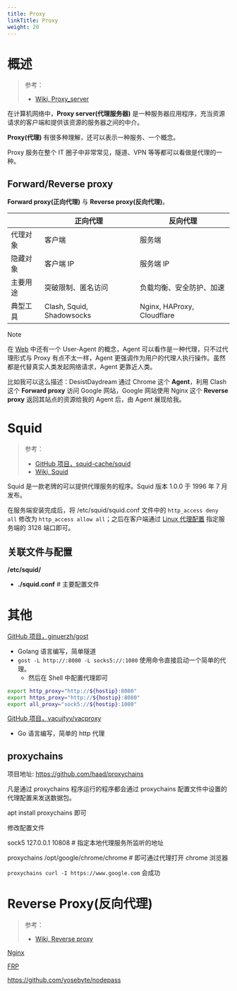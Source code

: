```yaml
---
title: Proxy
linkTitle: Proxy
weight: 20
---
```


# 概述

> 参考：
>
> - [Wiki, Proxy_server](https://en.wikipedia.org/wiki/Proxy_server)

在计算机网络中，**Proxy server(代理服务器)** 是一种服务器应用程序，充当资源请求的客户端和提供该资源的服务器之间的中介。

**Proxy(代理)** 有很多种理解，还可以表示一种服务、一个概念。

Proxy 服务在整个 IT 圈子中非常常见，隧道、VPN 等等都可以看做是代理的一种。

## Forward/Reverse proxy

**Forward proxy(正向代理)** 与 **Reverse proxy(反向代理)**。

|      | 正向代理                      | 反向代理                       |
| ---- | ------------------------- | -------------------------- |
| 代理对象 | 客户端                       | 服务端                        |
| 隐藏对象 | 客户端 IP                    | 服务端 IP                     |
| 主要用途 | 突破限制、匿名访问                 | 负载均衡、安全防护、加速               |
| 典型工具 | Clash, Squid, Shadowsocks | Nginx, HAProxy, Cloudflare |

> [!Note]
> 在 [Web](/docs/Web/Web.md) 中还有一个 User-Agent 的概念，Agent 可以看作是一种代理，只不过代理形式与 Proxy 有点不太一样，Agent 更强调作为用户的代理人执行操作。虽然都是代替真实人类发起网络请求，Agent 更靠近人类。
>
> 比如我可以这么描述：DesistDaydream 通过 Chrome 这个 **Agent**，利用 Clash 这个 **Forward proxy** 访问 Google 网站，Google 网站使用 Nginx 这个 **Reverse proxy** 返回其站点的资源给我的 Agent 后，由 Agent 展现给我。

# Squid

> 参考：
>
> - [GitHub 项目，squid-cache/squid](https://github.com/squid-cache/squid)
> - [Wiki, Squid](https://en.wikipedia.org/wiki/Squid_(software))

Squid 是一款老牌的可以提供代理服务的程序。Squid 版本 1.0.0 于 1996 年 7 月发布。

在服务端安装完成后，将 /etc/squid/squid.conf 文件中的 `http_access deny all` 修改为 `http_access allow all`；之后在客户端通过 [Linux 代理配置](/docs/1.操作系统/Linux%20管理/Linux%20管理案例/Linux%20代理配置.md) 指定服务端的 3128 端口即可。

## 关联文件与配置

**/etc/squid/**

- **./squid.conf** # 主要配置文件

# 其他

[GitHub 项目，ginuerzh/gost](https://github.com/ginuerzh/gost)

- Golang 语言编写，简单隧道
- `gost -L http://:8080 -L socks5://:1080` 使用命令直接启动一个简单的代理。
  - 然后在 Shell 中配置代理即可

```bash
export http_proxy="http://${hostip}:8080"
export https_proxy="http://${hostip}:8080"
export all_proxy="sock5://${hostip}:1080"
```

[GitHub 项目，vacuityv/vacproxy](https://github.com/vacuityv/vacproxy)

- Go 语言编写，简单的 http 代理

## proxychains

项目地址: https://github.com/haad/proxychains

凡是通过 proxychains 程序运行的程序都会通过 proxychains 配置文件中设置的代理配置来发送数据包。

apt install proxychains 即可

修改配置文件

sock5 127.0.0.1 10808 # 指定本地代理服务所监听的地址

proxychains /opt/google/chrome/chrome # 即可通过代理打开 chrome 浏览器

`proxychains curl -I https://www.google.com` 会成功

# Reverse Proxy(反向代理)

> 参考：
>
> - [Wiki, Reverse proxy](https://en.wikipedia.org/wiki/Reverse_proxy)

[Nginx](/docs/Web/Nginx/Nginx.md)

[FRP](/docs/4.数据通信/Utility/FRP.md)

https://github.com/yosebyte/nodepass
